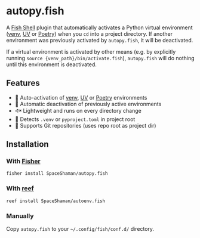 # autopy.fish

A [Fish Shell](https://fishshell.com/) plugin that automatically activates a Python virtual environment ([venv](https://docs.python.org/3/library/venv.html), [UV](https://docs.astral.sh/uv/) or [Poetry](https://python-poetry.org/)) when you `cd` into a project directory. If another environment was previously activated by `autopy.fish`, it will be deactivated.

If a virtual environment is activated by other means (e.g. by explicitly running `source {venv_path}/bin/activate.fish`), `autopy.fish` will do nothing until this environment is deactivated.

## Features

- 🔁 Auto-activation of [venv](https://docs.python.org/3/library/venv.html), [UV](https://docs.astral.sh/uv/) or [Poetry](https://python-poetry.org/) environments
- 🔻 Automatic deactivation of previously active environments
- 🐟 Lightweight and runs on every directory change
- 🧠 Detects `.venv` or `pyproject.toml` in project root
- 🐙 Supports Git repositories (uses repo root as project dir)

## Installation

### With [Fisher](https://github.com/jorgebucaran/fisher)

```fish
fisher install SpaceShaman/autopy.fish
```

### With [reef](https://github.com/danielb2/reef)

```fish
reef install SpaceShaman/autoenv.fish
```

### Manually

Copy `autopy.fish` to your `~/.config/fish/conf.d/` directory.

